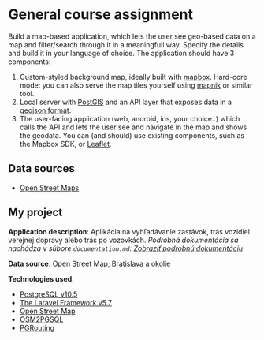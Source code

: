 # General course assignment

Build a map-based application, which lets the user see geo-based data on a map and filter/search through it in a meaningfull way. Specify the details and build it in your language of choice. The application should have 3 components:

1. Custom-styled background map, ideally built with [mapbox](http://mapbox.com). Hard-core mode: you can also serve the map tiles yourself using [mapnik](http://mapnik.org/) or similar tool.
2. Local server with [PostGIS](http://postgis.net/) and an API layer that exposes data in a [geojson format](http://geojson.org/).
3. The user-facing application (web, android, ios, your choice..) which calls the API and lets the user see and navigate in the map and shows the geodata. You can (and should) use existing components, such as the Mapbox SDK, or [Leaflet](http://leafletjs.com/).

## Data sources

- [Open Street Maps](https://www.openstreetmap.org/)

## My project

**Application description**: Aplikácia na vyhľadávanie zastávok, trás vozidiel verejnej dopravy alebo trás po vozovkách. 
*Podrobná dokumentácia sa nachádza v súbore `documentation.md`: [Zobraziť podrobnú dokumentáciu](./documentation.md)*

**Data source**: 
Open Street Map, Bratislava a okolie

**Technologies used**:
- [PostgreSQL v10.5](https://www.postgresql.org)
- [The Laravel Framework v5.7](https://laravel.com)
- [Open Street Map](https://openstreetmap.org)
- [OSM2PGSQL](https://github.com/openstreetmap/osm2pgsql)
- [PGRouting](https://pgrouting.org)

